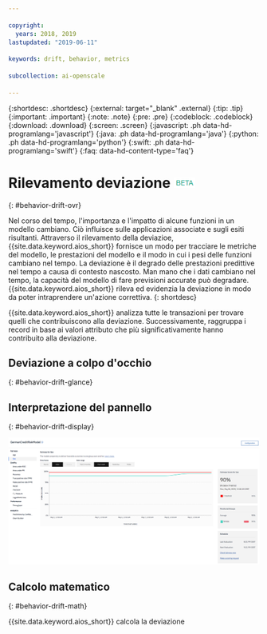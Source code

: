 ```yaml
---

copyright:
  years: 2018, 2019
lastupdated: "2019-06-11"

keywords: drift, behavior, metrics

subcollection: ai-openscale

---
```


{:shortdesc: .shortdesc}
{:external: target="_blank" .external}
{:tip: .tip}
{:important: .important}
{:note: .note}
{:pre: .pre}
{:codeblock: .codeblock}
{:download: .download}
{:screen: .screen}
{:javascript: .ph data-hd-programlang='javascript'}
{:java: .ph data-hd-programlang='java'}
{:python: .ph data-hd-programlang='python'}
{:swift: .ph data-hd-programlang='swift'}
{:faq: data-hd-content-type='faq'}

# Rilevamento deviazione ![tag beta](images/beta.png)
{: #behavior-drift-ovr}

Nel corso del tempo, l'importanza e l'impatto di alcune funzioni in un modello cambiano. Ciò influisce sulle applicazioni associate e sugli esiti risultanti. Attraverso il rilevamento della deviazioe, {{site.data.keyword.aios_short}} fornisce un modo per tracciare le metriche del modello, le prestazioni del modello e il modo in cui i pesi delle funzioni cambiano nel tempo. La deviazione è il degrado delle prestazioni predittive nel tempo a causa di contesto nascosto. Man mano che i dati cambiano nel tempo, la capacità del modello di fare previsioni accurate può degradare. {{site.data.keyword.aios_short}} rileva ed evidenzia la deviazione in modo da poter intraprendere un'azione correttiva.
{: shortdesc}

{{site.data.keyword.aios_short}} analizza tutte le transazioni per trovare quelli che contribuiscono alla deviazione. Successivamente, raggruppa i record in base ai valori attributo che più significativamente hanno contribuito alla deviazione. 

## Deviazione a colpo d'occhio
{: #behavior-drift-glance}




## Interpretazione del pannello
{: #behavior-drift-display}

![grafico delle metriche di correttezza che mostra la deviazione al di sotto della soglia impostata](images/fairness_metrics_001.png)


## Calcolo matematico
{: #behavior-drift-math}

{{site.data.keyword.aios_short}} calcola la deviazione 

